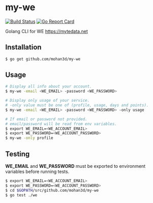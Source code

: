 # my-we
[![Build Status](https://api.travis-ci.org/mohan3d/my-we.svg?branch=master)](https://travis-ci.org/mohan3d/my-we)
[![Go Report Card](https://goreportcard.com/badge/github.com/mohan3d/my-we)](https://goreportcard.com/report/github.com/mohan3d/my-we)

Golang CLI for WE https://mytedata.net

## Installation
```bash
$ go get github.com/mohan3d/my-we
```
## Usage

```bash
# Display all info about your account.
$ my-we -email <WE_EMAIL> -password <WE_PASSWORD>

# Display only usage of your service.
# -only value must be one of (profile, usage, days and points).
$ my-we -email <WE_EMAIL> -password <WE_PASSWORD> -only usage

# If email or password not provided.
# email/password will be read from env variables.
$ export WE_EMAIL=<WE_ACCOUNT_EMAIL>
$ export WE_PASSWORD=<WE_ACCOUNT_PASSWORD>
$ my-we -only profile
```

## Testing
**WE_EMAIL** and **WE_PASSWORD** must be exported to environment variables before running tests.

```bash
$ export WE_EMAIL=<WE_ACCOUNT_EMAIL>
$ export WE_PASSWORD=<WE_ACCOUNT_PASSWORD>
$ cd $GOPATH/src/github.com/mohan3d/my-we
$ go test ./we
```